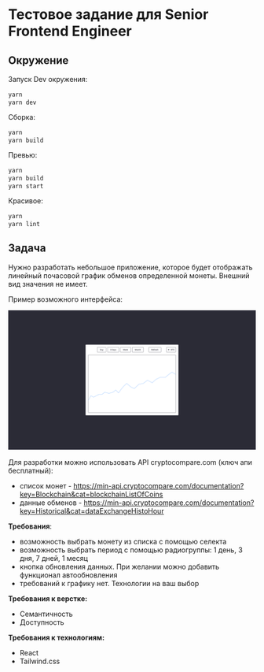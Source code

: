 # Тестовое задание для Senior Frontend Engineer

## Окружение

Запуск Dev окружения:

```
yarn
yarn dev
```

Сборка:

```
yarn
yarn build
```

Превью:

```
yarn
yarn build
yarn start
```

Красивое:

```
yarn
yarn lint
```

## Задача

Нужно разработать небольшое приложение, которое будет отображать линейный почасовой график обменов определенной монеты. Внешний вид значения не имеет.

Пример возможного интерфейса:

![интерфейс приложения](interface.png "interface")


Для разработки можно использовать API cryptocompare.com (ключ апи бесплатный):
- список монет - https://min-api.cryptocompare.com/documentation?key=Blockchain&cat=blockchainListOfCoins
- данные обменов - https://min-api.cryptocompare.com/documentation?key=Historical&cat=dataExchangeHistoHour

**Требования**:

- возможность выбрать монету из списка с помощью селекта
- возможность выбрать период с помощью радиогруппы: 1 день, 3 дня, 7 дней, 1 месяц
- кнопка обновления данных. При желании можно добавить функционал автообновления
- требований к графику нет. Технологии на ваш выбор

**Требования к верстке:**

- Cемантичность
- Доступность

**Требования к технологиям:**

- React
- Tailwind.css